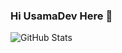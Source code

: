 ### Hi UsamaDev Here 👋

<!--
**usama7365/usama7365** is a ✨ _special_ ✨ repository because its `README.md` (this file) appears on your GitHub profile.

Here are some ideas to get you started:

- 🔭 I’m currently working on Full stack development.
- 🌱 I’m currently learning Devops.
- 👯 I’m looking to collaborate on Contribute to Open Source.
- 🤔 I’m looking for help with participating in Hackathons or Coding Challenges and Contributing to Open Source.
- 💬 With a mastery of both React and Node, this Full Stack Developer excels at building robust and scalable web applications. Armed with a deep understanding of front-end and back-end technologies, they seamlessly integrate user-friendly interfaces with powerful server-side functionalities, delivering exceptional user experiences and efficient code solutions.👨🏻‍💻✅💻

- 📫 How to reach me: usamaaamirsohail@gmail.com
- 😄 Pronouns: UsamaDev
- ⚡ Fun fact: What gets me up in the morning - Epic problem solving, scaling organizations, inventing the future, and having fun doing it every day!
-->

![GitHub Stats](https://github-readme-stats.vercel.app/api?username=usama7365&theme=radical)
